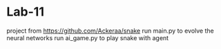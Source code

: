 # Lab-11
project from https://github.com/Ackeraa/snake
run main.py to evolve the neural networks
run ai_game.py to play snake with agent
